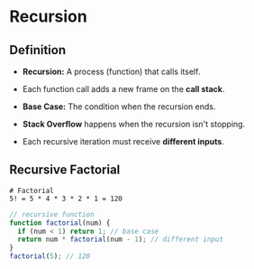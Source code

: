 # Recursion

## Definition

- **Recursion:** A process (function) that calls itself.

- Each function call adds a new frame on the **call stack**.

- **Base Case:** The condition when the recursion ends.

- **Stack Overflow** happens when the recursion isn't stopping.

- Each recursive iteration must receive **different inputs**.

## Recursive Factorial

```
# Factorial
5! = 5 * 4 * 3 * 2 * 1 = 120
```

```js
// recursive function
function factorial(num) {
  if (num < 1) return 1; // base case
  return num * factorial(num - 1); // different input
}
factorial(5); // 120
```
